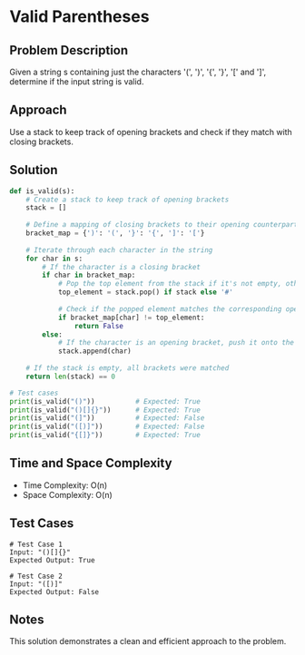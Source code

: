 # Valid Parentheses

## Problem Description

Given a string s containing just the characters '(', ')', '{', '}', '[' and ']', determine if the input string is valid.

## Approach

Use a stack to keep track of opening brackets and check if they match with closing brackets.

## Solution

```python
def is_valid(s):
    # Create a stack to keep track of opening brackets
    stack = []
    
    # Define a mapping of closing brackets to their opening counterparts
    bracket_map = {')': '(', '}': '{', ']': '['}
    
    # Iterate through each character in the string
    for char in s:
        # If the character is a closing bracket
        if char in bracket_map:
            # Pop the top element from the stack if it's not empty, otherwise use a dummy value
            top_element = stack.pop() if stack else '#'
            
            # Check if the popped element matches the corresponding opening bracket
            if bracket_map[char] != top_element:
                return False
        else:
            # If the character is an opening bracket, push it onto the stack
            stack.append(char)
    
    # If the stack is empty, all brackets were matched
    return len(stack) == 0

# Test cases
print(is_valid("()"))          # Expected: True
print(is_valid("()[]{}"))      # Expected: True
print(is_valid("(]"))          # Expected: False
print(is_valid("([)]"))        # Expected: False
print(is_valid("{[]}"))        # Expected: True
```

## Time and Space Complexity

- Time Complexity: O(n)
- Space Complexity: O(n)

## Test Cases

```
# Test Case 1
Input: "()[]{}"
Expected Output: True

# Test Case 2
Input: "([)]"
Expected Output: False
```

## Notes

This solution demonstrates a clean and efficient approach to the problem.
